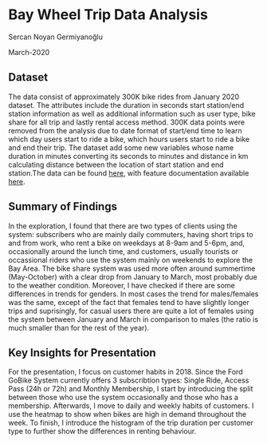 # Bay Wheel Trip Data Analysis

Sercan Noyan Germiyanoğlu

March-2020

## Dataset

The data consist of approximately 300K bike rides from January 2020 dataset. The attributes include the duration in seconds start station/end station information as well as additional information such as user type, bike share for all trip and lastly rental access method. 300K data points were removed from the analysis due to date format of start/end time to learn which day users start to ride a bike, which hours users start to ride a bike and end their trip. The dataset add some new variables whose name duration in minutes converting its seconds to minutes and distance in km calculating distance between the location of start station and end station.The data can be found [here](https://s3.amazonaws.com/fordgobike-data/index.html), with feature documentation available [here](https://www.fordgobike.com/system-data).


## Summary of Findings

In the exploration, I found that there are two types of clients using the system: subscribers who are mainly daily commuters, having short trips to and from work, who rent a bike on weekdays at 8-9am and 5-6pm, and, occasionally around the lunch time, and customers, usually tourists or occassional riders who use the system mainly on weekends to explore the Bay Area. The bike share system was used more often around summertime (May-October) with a clear drop from January to March, most probably due to the weather condition. Moreover, I have checked if there are some differences in trends for genders. In most cases the trend for males/females was the same, except of the fact that females tend to have slightly longer trips and suprisingly, for casual users there are quite a lot of females using the system between January and March in comparison to males (the ratio is much smaller than for the rest of the year).


## Key Insights for Presentation

For the presentation, I focus on customer habits in 2018. Since the Ford GoBike System currently offers 3 subscribtion types: Single Ride, Access Pass (24h or 72h) and Monthly Membership, I start by introducing the split between those who use the system occasionally and those who has a membership. Afterwards, I move to daily and weekly habits of customers. I use the heatmap to show when bikes are high in demand throughout the week. To finish, I introduce the histogram of the trip duration per customer type to further show the differences in renting behaviour.
